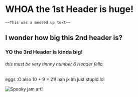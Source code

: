# WHOA the 1st Header is huge!
	~~This was a messed up text~~
## I wonder how big this 2nd header is?
### YO the 3rd Header is kinda big!
###### this must be very tinnny number 6 Header fella
eggs :O also 10 + 9 = 21! nah jk im just stupid lol

![Spooky jam art!](https://cdna.artstation.com/p/assets/images/images/051/697/896/original/renee-nejo-gif-animation-002.gif?1657938886)
